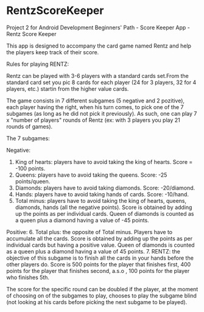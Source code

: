 # RentzScoreKeeper
Project 2 for Android Development Beginners' Path - Score Keeper App - Rentz Score Keeper

This app is designed to accompany the card game named Rentz and help the players keep track of their score.

Rules for playing RENTZ:

Rentz can be played with 3-6 players with a standard cards set.From the standard card set you pic 8 cards for each player (24 for 3 players, 32 for 4 players, etc.) startin from the higher value cards.

The game consists in 7 different subgames (5 negative and 2 pozitive), each player having the right, when his turn comes, to pick one of the 7 subgames (as long as he did not pick it previously). As such, one can play 7 x "number of players" rounds of Rentz (ex: with 3 players you play 21 rounds of games).

  The 7 subgames:
  
  Negative:
  1. King of hearts:  players have to avoid taking the king of hearts. Score = -100 points.
  2. Queens:  players have to avoid taking the queens. Score: -25 points/queen.
  3. Diamonds: players have to avoid taking diamonds. Score: -20/diamond.
  4. Hands: players have to avoid taking hands of cards. Score: -10/hand.
  5. Total minus: players have to avoid taking the king of hearts, queens, diamonds, hands (all the negative points). 
     Score is obtained by adding up the points as per individual cards. 
     Queen of diamonds is counted as a queen plus a diamond having a value of -45 points.
     
  Positive:
  6. Total plus: the opposite of Total minus. Players have to accumulate all the cards.
     Score is obtained by adding up the points as per individual cards but having a positive value.
     Queen of diamonds is counted as a queen plus a diamond having a value of 45 points.
  7. RENTZ: the objective of this subgame is to finish all the cards in your hands before the other players do.
     Score is 500 points for the player that finishes first, 400 points for the player that finishes second, a.s.o , 
     100 points for the player who finishes 5th.
   
The score for the specific round can be doubled if the player, at the moment of choosing on of the subgames to play, chooses to play the subgame blind (not looking at his cards before picking the next subgame to be played).
